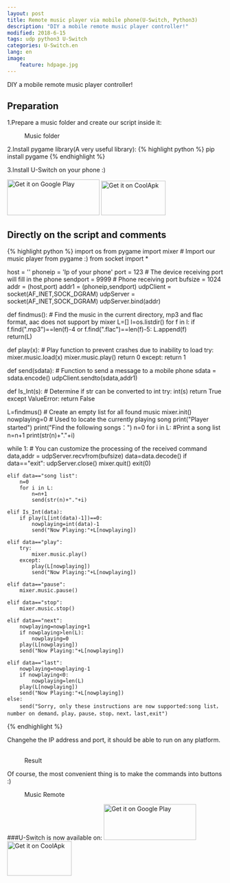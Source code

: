 ```yaml
---
layout: post
title: Remote music player via mobile phone(U-Switch, Python3)
description: "DIY a mobile remote music player controller!"
modified: 2018-6-15
tags: udp python3 U-Switch
categories: U-Switch.en
lang: en
image:
    feature: hdpage.jpg
---
```


DIY a mobile remote music player controller!

## Preparation
1.Prepare a music folder and create our script inside it:
<figure class="half center">
	<a href="{{ site.url }}/images/p2_u_cn/01-en.png"> <img src="{{ site.url }}/images/p2_u_cn/01-en.png" alt=""></a>
	<figcaption>Music folder</figcaption>
</figure>

2.Install pygame library(A very useful library):
{% highlight python %}
pip install pygame
{% endhighlight %}

3.Install U-Switch on your phone :)

<a href='https://play.google.com/store/apps/details?id=com.typey.tool.uswitch&pcampaignid=MKT-Other-global-all-co-prtnr-py-PartBadge-Mar2515-1'><img alt='Get it on Google Play' src='https://play.google.com/intl/en_us/badges/images/generic/en_badge_web_generic.png' height="83" width="215"/></a>
<a href='https://www.coolapk.com/apk/188229'><img alt='Get it on CoolApk' src='{{ site.url }}/images/coolan.png' height="80" width="150"/></a>

<script async src="//pagead2.googlesyndication.com/pagead/js/adsbygoogle.js"></script>
<script>
     (adsbygoogle = window.adsbygoogle || []).push({
          google_ad_client: "ca-pub-4098168680602409",
          enable_page_level_ads: true
     });
</script>

## Directly on the script and comments
{% highlight python %}
import os
from pygame import mixer # Import our music player from pygame :)
from socket import *


host = ''
phoneip = 'Ip of your phone'
port = 123	# The device receiving port will fill in the phone
sendport = 9999 # Phone receiving port
bufsize = 1024
addr = (host,port)
addr1 = (phoneip,sendport)
udpClient = socket(AF_INET,SOCK_DGRAM) 
udpServer = socket(AF_INET,SOCK_DGRAM)
udpServer.bind(addr)



def findmus(): # Find the music in the current directory, mp3 and flac format, aac does not support by mixer
    L=[]
    l=os.listdir()
    for f in l:
        if f.find(".mp3")==len(f)-4 or f.find(".flac")==len(f)-5:
            L.append(f)  
    return(L)

def play(x): # Play function to prevent crashes due to inability to load
    try:
        mixer.music.load(x)
        mixer.music.play()
        return 0
    except:
        return 1


def send(sdata): # Function to send a message to a mobile phone
    sdata = sdata.encode()
    udpClient.sendto(sdata,addr1)

def Is_Int(s): # Determine if str can be converted to int
    try: 
        int(s)
        return True
    except ValueError:
        return False

L=findmus() # Create an empty list for all found music
mixer.init() 
nowplaying=0 # Used to locate the currently playing song
print("Player started")
print("Find the following songs：")
n=0
for i in L: #Print a song list
    n=n+1
    print(str(n)+"."+i)

while 1: # You can customize the processing of the received command
    data,addr = udpServer.recvfrom(bufsize)
    data=data.decode()
    if data=="exit":
        udpServer.close()
        mixer.quit()
        exit(0)
        
    elif data=="song list":
        n=0
        for i in L:
            n=n+1
            send(str(n)+"."+i)
            
    elif Is_Int(data):
        if play(L[int(data)-1])==0:
            nowplaying=int(data)-1
            send("Now Playing:"+L[nowplaying])
        
    elif data=="play":
        try:
            mixer.music.play()
        except:
            play(L[nowplaying])
            send("Now Playing:"+L[nowplaying])

    elif data=="pause":
        mixer.music.pause()

    elif data=="stop":
        mixer.music.stop()

    elif data=="next":
        nowplaying=nowplaying+1
        if nowplaying>len(L):
            nowplaying=0
        play(L[nowplaying])
        send("Now Playing:"+L[nowplaying])

    elif data=="last":
        nowplaying=nowplaying-1
        if nowplaying<0:
            nowplaying=len(L)
        play(L[nowplaying])
        send("Now Playing:"+L[nowplaying])
    else:
        send("Sorry, only these instructions are now supported:song list，number on demand，play，pause，stop，next，last,exit")

{% endhighlight %}

Changehe the IP address and port, it should be able to run on any platform.
<figure class="half center">
	<a href="{{ site.url }}/images/p2_u_cn/02-en.png"> <img src="{{ site.url }}/images/p2_u_cn/02-en.png" alt=""></a>
	<a href="{{ site.url }}/images/p2_u_cn/03-en.jpg"> <img src="{{ site.url }}/images/p2_u_cn/03-en.jpg" alt=""></a>
	<figcaption>Result</figcaption>
</figure>
Of course, the most convenient thing is to make the commands into buttons :)
<figure class="half center">
	<a href="{{ site.url }}/images/p2_u_cn/04-en.jpg"> <img src="{{ site.url }}/images/p2_u_cn/04-en.jpg" alt=""></a>
	<figcaption>Music Remote</figcaption>
</figure>

###U-Switch is now available on:
<a href='https://play.google.com/store/apps/details?id=com.typey.tool.uswitch&pcampaignid=MKT-Other-global-all-co-prtnr-py-PartBadge-Mar2515-1'><img alt='Get it on Google Play' src='https://play.google.com/intl/en_us/badges/images/generic/en_badge_web_generic.png' height="83" width="215"/></a>
<a href='https://www.coolapk.com/apk/188229'><img alt='Get it on CoolApk' src='{{ site.url }}/images/coolan.png' height="80" width="150"/></a>